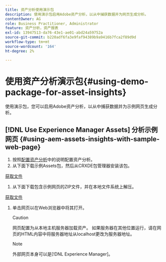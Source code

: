 ```yaml
---
title: 资产分析使用演示包
description: 使用演示包启用Adobe资产分析，以从中捕获数据并为网页生成分析。
contentOwner: AG
role: Business Practitioner, Administrator
feature: 资产分析，资产报表
exl-id: 13947513-da76-43e1-ae01-abd24a59752a
source-git-commit: b220adf6fa3e9faf94389b9a9416b7fca2f89d9d
workflow-type: tm+mt
source-wordcount: '164'
ht-degree: 2%

---
```


# 使用资产分析演示包{#using-demo-package-for-asset-insights}

使用演示包，您可以启用Adobe资产分析，以从中捕获数据并为示例网页生成分析。

## [!DNL Use Experience Manager Assets] 分析示例网页   {#using-aem-assets-insights-with-sample-web-page}

1. 按照[配置资产分析](configure-asset-insights.md)中的说明配置资产分析。
1. 从下面下载示例Assets包，然后从CRXDE包管理器安装该包。

[获取文件](assets/insightsdemo.zip)

1. 从下面下载包含示例网页的ZIP文件，并在本地文件系统上解压。

[获取文件](assets/demosite.zip)

1. 单击网页以在Web浏览器中将其打开。

   >[!CAUTION]
   >
   >网页配置为从本地主机服务器加载资产。 如果服务器在其他位置运行，请在网页的HTML内容中将服务器地址从localhost更改为服务器地址。

   >[!NOTE]
   >
   >外部网页本身可以是[!DNL Experience Manager]。
